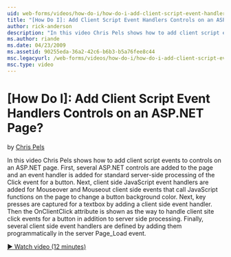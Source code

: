 ```yaml
---
uid: web-forms/videos/how-do-i/how-do-i-add-client-script-event-handlers-controls-on-an-aspnet-page
title: "[How Do I]: Add Client Script Event Handlers Controls on an ASP.NET Page? | Microsoft Docs"
author: rick-anderson
description: "In this video Chris Pels shows how to add client script events to controls on an ASP.NET page. First, several ASP.NET controls are added to the page and an e..."
ms.author: riande
ms.date: 04/23/2009
ms.assetid: 90255eda-36a2-42c6-b6b3-b5a76fee8c44
msc.legacyurl: /web-forms/videos/how-do-i/how-do-i-add-client-script-event-handlers-controls-on-an-aspnet-page
msc.type: video
---
```

# [How Do I]: Add Client Script Event Handlers Controls on an ASP.NET Page?

by [Chris Pels](https://twitter.com/chrispels)

In this video Chris Pels shows how to add client script events to controls on an ASP.NET page. First, several ASP.NET controls are added to the page and an event handler is added for standard server-side processing of the Click event for a button. Next, client side JavaScript event handlers are added for Mouseover and Mouseout client side events that call JavaScript functions on the page to change a button background color. Next, key presses are captured for a textbox by adding a client side event handler. Then the OnClientClick attribute is shown as the way to handle client site click events for a button in addition to server side processing. Finally, several client side event handlers are defined by adding them programmatically in the server Page\_Load event.

[&#9654; Watch video (12 minutes)](https://channel9.msdn.com/Blogs/ASP-NET-Site-Videos/how-do-i-add-client-script-event-handlers-controls-on-an-aspnet-page)
